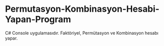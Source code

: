 # Permutasyon-Kombinasyon-Hesabi-Yapan-Program
C# Console uygulamasıdır. Faktöriyel, Permütasyon ve Kombinasyon hesabı yapar.
